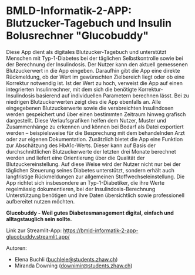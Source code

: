 # BMLD-Informatik-2-APP: Blutzucker-Tagebuch und Insulin Bolusrechner "Glucobuddy"

Diese App dient als digitales Blutzucker-Tagebuch und unterstützt Menschen mit Typ-1-Diabetes bei der täglichen Selbstkontrolle sowie bei der Berechnung der Insulindosis. Der Nutzer kann den aktuell gemessenen Blutzuckerwert in die App eingeben. Daraufhin gibt die App eine direkte Rückmeldung, ob der Wert im gewünschten Zielbereich liegt oder ob eine Korrektur notwendig ist. Ist der Wert zu hoch, verweist die App auf einen integrierten Insulinrechner, mit dem sich die benötigte Korrektur-Insulindosis basierend auf individuellen Parametern berechnen lässt. Bei zu niedrigen Blutzuckerwerten zeigt dies die App ebenfalls an.
Alle eingegebenen Blutzuckerwerte sowie die verabreichten Insulindosen werden gespeichert und über einen bestimmten Zeitraum hinweg grafisch dargestellt. Diese Verlaufsgrafiken helfen dem Nutzer, Muster und Zusammenhänge zu erkennen und können bei Bedarf als Datei exportiert werden – beispielsweise für die Besprechung mit dem behandelnden Arzt oder zur eigenen Dokumentation.
Zusätzlich bietet die App eine Funktion zur Abschätzung des HbA1c-Werts. Dieser kann auf Basis der durchschnittlichen Blutzuckerwerte der letzten drei Monate berechnet werden und liefert eine Orientierung über die Qualität der Blutzuckereinstellung. Auf diese Weise wird der Nutzer nicht nur bei der täglichen Steuerung seines Diabetes unterstützt, sondern erhält auch langfristige Rückmeldungen zur allgemeinen Stoffwechseleinstellung.
Die App richtet sich insbesondere an Typ-1-Diabetiker, die ihre Werte regelmässig dokumentieren, bei der Insulindosis-Berechnung Unterstützung benötigen und ihre Daten übersichtlich sowie professionell aufbereitet nutzen möchten.

**Glucobuddy - Weil gutes Diabetesmanagement digital, einfach und  alltagstauglich sein sollte.**

Link zur Streamlit-App: https://bmld-informatik-2-app-glucobuddy.streamlit.app/ 

Autoren:
- Elena Buchli (buchlele@students.zhaw.ch)
- Miranda Downing (downimir@students.zhaw.ch)
